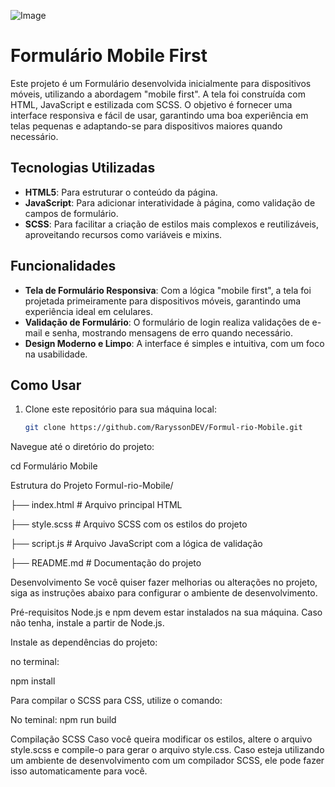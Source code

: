 
![Image](https://github.com/user-attachments/assets/0a9d4c72-00f4-409c-82b8-5b06064563bd)

# Formulário Mobile First

Este projeto é um Formulário desenvolvida inicialmente para dispositivos móveis, utilizando a abordagem "mobile first". A tela foi construída com HTML, JavaScript e estilizada com SCSS. O objetivo é fornecer uma interface responsiva e fácil de usar, garantindo uma boa experiência em telas pequenas e adaptando-se para dispositivos maiores quando necessário.

## Tecnologias Utilizadas

- **HTML5**: Para estruturar o conteúdo da página.
- **JavaScript**: Para adicionar interatividade à página, como validação de campos de formulário.
- **SCSS**: Para facilitar a criação de estilos mais complexos e reutilizáveis, aproveitando recursos como variáveis e mixins.

## Funcionalidades

- **Tela de Formulário Responsiva**: Com a lógica "mobile first", a tela foi projetada primeiramente para dispositivos móveis, garantindo uma experiência ideal em celulares.
- **Validação de Formulário**: O formulário de login realiza validações de e-mail e senha, mostrando mensagens de erro quando necessário.
- **Design Moderno e Limpo**: A interface é simples e intuitiva, com um foco na usabilidade.

## Como Usar

1. Clone este repositório para sua máquina local:
   ```bash
   git clone https://github.com/RaryssonDEV/Formul-rio-Mobile.git

Navegue até o diretório do projeto:

cd Formulário Mobile

Estrutura do Projeto
Formul-rio-Mobile/

├── index.html         # Arquivo principal HTML

├── style.scss         # Arquivo SCSS com os estilos do projeto

├── script.js          # Arquivo JavaScript com a lógica de validação

├── README.md          # Documentação do projeto

Desenvolvimento
Se você quiser fazer melhorias ou alterações no projeto, siga as instruções abaixo para configurar o ambiente de desenvolvimento.

Pré-requisitos
Node.js e npm devem estar instalados na sua máquina. Caso não tenha, instale a partir de Node.js.

Instale as dependências do projeto:

no terminal:

npm install

Para compilar o SCSS para CSS, utilize o comando:

No teminal:
npm run build

Compilação SCSS
Caso você queira modificar os estilos, altere o arquivo style.scss e compile-o para gerar o arquivo style.css. Caso esteja utilizando um ambiente de desenvolvimento com um compilador SCSS, ele pode fazer isso automaticamente para você.
